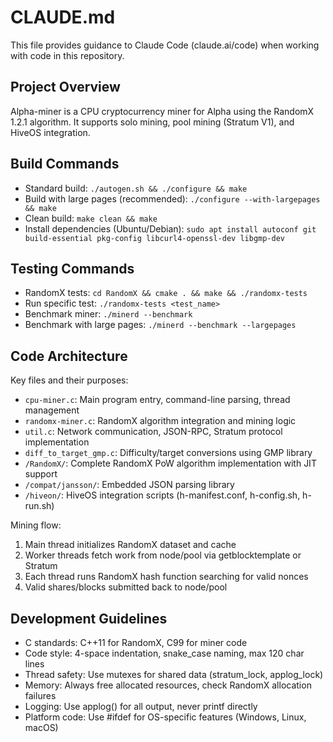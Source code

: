 # CLAUDE.md

This file provides guidance to Claude Code (claude.ai/code) when working with code in this repository.

## Project Overview
Alpha-miner is a CPU cryptocurrency miner for Alpha using the RandomX 1.2.1 algorithm. It supports solo mining, pool mining (Stratum V1), and HiveOS integration.

## Build Commands
- Standard build: `./autogen.sh && ./configure && make`
- Build with large pages (recommended): `./configure --with-largepages && make`
- Clean build: `make clean && make`
- Install dependencies (Ubuntu/Debian): `sudo apt install autoconf git build-essential pkg-config libcurl4-openssl-dev libgmp-dev`

## Testing Commands
- RandomX tests: `cd RandomX && cmake . && make && ./randomx-tests`
- Run specific test: `./randomx-tests <test_name>`
- Benchmark miner: `./minerd --benchmark`
- Benchmark with large pages: `./minerd --benchmark --largepages`

## Code Architecture
Key files and their purposes:
- `cpu-miner.c`: Main program entry, command-line parsing, thread management
- `randomx-miner.c`: RandomX algorithm integration and mining logic
- `util.c`: Network communication, JSON-RPC, Stratum protocol implementation
- `diff_to_target_gmp.c`: Difficulty/target conversions using GMP library
- `/RandomX/`: Complete RandomX PoW algorithm implementation with JIT support
- `/compat/jansson/`: Embedded JSON parsing library
- `/hiveon/`: HiveOS integration scripts (h-manifest.conf, h-config.sh, h-run.sh)

Mining flow:
1. Main thread initializes RandomX dataset and cache
2. Worker threads fetch work from node/pool via getblocktemplate or Stratum
3. Each thread runs RandomX hash function searching for valid nonces
4. Valid shares/blocks submitted back to node/pool

## Development Guidelines
- C standards: C++11 for RandomX, C99 for miner code
- Code style: 4-space indentation, snake_case naming, max 120 char lines
- Thread safety: Use mutexes for shared data (stratum_lock, applog_lock)
- Memory: Always free allocated resources, check RandomX allocation failures
- Logging: Use applog() for all output, never printf directly
- Platform code: Use #ifdef for OS-specific features (Windows, Linux, macOS)